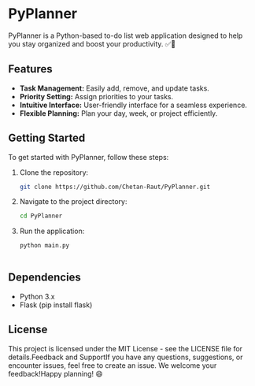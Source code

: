 # PyPlanner

PyPlanner is a Python-based to-do list web application designed to help you stay organized and boost your productivity. ✅🚀

## Features

- **Task Management:** Easily add, remove, and update tasks.
- **Priority Setting:** Assign priorities to your tasks.
- **Intuitive Interface:** User-friendly interface for a seamless experience.
- **Flexible Planning:** Plan your day, week, or project efficiently.

## Getting Started

To get started with PyPlanner, follow these steps:

1. Clone the repository:
   ```bash
   git clone https://github.com/Chetan-Raut/PyPlanner.git
2. Navigate to the project directory:
   ```bash
   cd PyPlanner 
4. Run the application:
   ```bash
   python main.py
  
## Dependencies

- Python 3.x
- Flask (pip install flask)

## License

This project is licensed under the MIT License - see the LICENSE file for details.Feedback and SupportIf you have any questions, suggestions, or encounter issues, feel free to create an issue. We welcome your feedback!Happy planning! 😄

